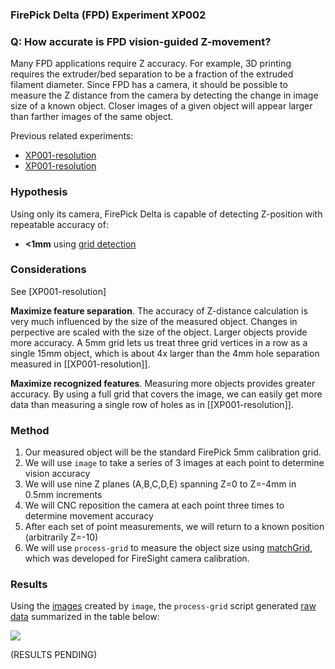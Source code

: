 ### FirePick Delta (FPD) Experiment XP002

### Q: How accurate is FPD vision-guided Z-movement? 
Many FPD applications require Z accuracy. For example, 3D printing requires
the extruder/bed separation to be a fraction of the extruded filament 
diameter. Since FPD has a camera, it should be possible to measure the
Z distance from the camera by detecting the change in image size of a 
known object. Closer images of a given object will appear larger than
farther images of the same object. 

Previous related experiments:

* [XP001-resolution](https://github.com/firepick1/fpd-vision/tree/master/XP001-resolution)
* [XP001-resolution](../XP001-resolution.README)

### Hypothesis
Using only its camera, FirePick Delta is capable of detecting Z-position 
with repeatable accuracy of:

* **<1mm** using [grid detection](https://github.com/firepick1/FireSight/wiki/op-matchGrid)

### Considerations
See [XP001-resolution]

**Maximize feature separation**. The accuracy of Z-distance calculation is very much influenced
by the size of the measured object. Changes in perpective are scaled with the size of the object.
Larger objects provide more accuracy. A 5mm grid lets us treat three grid vertices in a row
as a single 15mm object, which is about 4x larger than the 4mm hole separation measured in 
[[XP001-resolution]].

**Maximize recognized features**. Measuring more objects provides greater accuracy.
By using a full grid that covers the image, we can easily get more data than measuring
a single row of holes as in [[XP001-resolution]].

### Method
1. Our measured object will be the standard FirePick 5mm calibration grid.
1. We will use `image` to take a series of 3 images at each point to determine vision accuracy
1. We will use nine Z planes (A,B,C,D,E) spanning Z=0 to Z=-4mm in 0.5mm increments
1. We will CNC reposition the camera at each point three times to determine movement accuracy
1. After each set of point measurements, we will return to a known position (arbitrarily Z=-10)
1. We will use `process-grid` to measure the object size using [matchGrid](https://github.com/firepick1/FireSight/wiki/op-matchGrid), which was developed for FireSight camera calibration.

### Results
Using the [images](img) created by `image`, the `process-grid` script 
generated [raw data](process-grid.out) summarized in the table below:

<img src="img/XP002-A1.1_X10Y10Z0.jpg"/>

(RESULTS PENDING)
